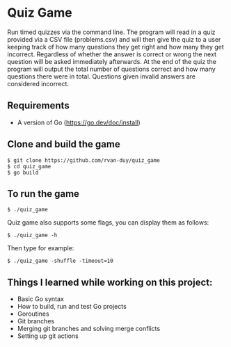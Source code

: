 # Quiz Game
Run timed quizzes via the command line.
The program will read in a quiz provided via a CSV file (problems.csv) and will then give the quiz to a user keeping track of how many questions they get right and how many they get incorrect. Regardless of whether the answer is correct or wrong the next question will be asked immediately afterwards. At the end of the quiz the program will output the total number of questions correct and how many questions there were in total. Questions given invalid answers are considered incorrect.

## Requirements
- A version of Go (https://go.dev/doc/install)

## Clone and build the game

```
$ git clone https://github.com/rvan-duy/quiz_game
$ cd quiz_game
$ go build
```

## To run the game
```
$ ./quiz_game
```
Quiz game also supports some flags, you can display them as follows:
```
$ ./quiz_game -h
```
Then type for example:
```
$ ./quiz_game -shuffle -timeout=10
```

## Things I learned while working on this project:
- Basic Go syntax
- How to build, run and test Go projects
- Goroutines
- Git branches
- Merging git branches and solving merge conflicts
- Setting up git actions
